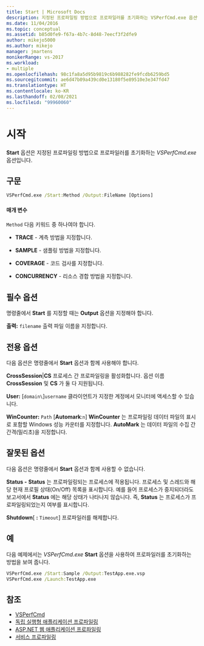 ```yaml
---
title: Start | Microsoft Docs
description: 지정된 프로파일링 방법으로 프로파일러를 초기화하는 VSPerfCmd.exe 옵션인 Start 옵션을 사용하는 방법을 알아봅니다.
ms.date: 11/04/2016
ms.topic: conceptual
ms.assetid: b85d0fe9-f67a-4b7c-8d48-7eecf3f2dfe9
author: mikejo5000
ms.author: mikejo
manager: jmartens
monikerRange: vs-2017
ms.workload:
- multiple
ms.openlocfilehash: 98c1fa8a5d95b9819c6b988282fe9fcdb6259bd5
ms.sourcegitcommit: ae6d47b09a439cd0e13180f5e89510e3e347fd47
ms.translationtype: HT
ms.contentlocale: ko-KR
ms.lasthandoff: 02/08/2021
ms.locfileid: "99960060"
---
```

# <a name="start"></a>시작
**Start** 옵션은 지정된 프로파일링 방법으로 프로파일러를 초기화하는 *VSPerfCmd.exe* 옵션입니다.

## <a name="syntax"></a>구문

```cmd
VSPerfCmd.exe /Start:Method /Output:FileName [Options]
```

#### <a name="parameters"></a>매개 변수
 `Method` 다음 키워드 중 하나여야 합니다.

- **TRACE** - 계측 방법을 지정합니다.

- **SAMPLE** - 샘플링 방법을 지정합니다.

- **COVERAGE** - 코드 검사를 지정합니다.

- **CONCURRENCY** - 리소스 경합 방법을 지정합니다.

## <a name="required-options"></a>필수 옵션
 명령줄에서 **Start** 를 지정할 때는 **Output** 옵션을 지정해야 합니다.

 **출력:** `filename` 출력 파일 이름을 지정합니다.

## <a name="exclusive-options"></a>전용 옵션
 다음 옵션은 명령줄에서 **Start** 옵션과 함께 사용해야 합니다.

 **CrossSession**&#124;**CS** 프로세스 간 프로파일링을 활성화합니다. 옵션 이름 **CrossSession** 및 **CS** 가 둘 다 지원됩니다.

 **User:** [`domain\`]`username` 클라이언트가 지정한 계정에서 모니터에 액세스할 수 있습니다.

 **WinCounter:** `Path` [**Automark**:`n`] **WinCounter** 는 프로파일링 데이터 파일의 표시로 포함할 Windows 성능 카운터를 지정합니다. **AutoMark** 는 데이터 파일의 수집 간 간격(밀리초)을 지정합니다.

## <a name="invalid-options"></a>잘못된 옵션
 다음 옵션은 명령줄에서 **Start** 옵션과 함께 사용할 수 없습니다.

 **Status -** **Status** 는 프로파일링되는 프로세스에 적용됩니다. 프로세스 및 스레드와 해당 현재 프로필 상태(On/Off) 목록을 표시합니다. 예를 들어 프로세스가 중지되더라도 보고서에서 **Status** 에는 해당 상태가 나타나지 않습니다. 즉, **Status** 는 프로세스가 프로파일링되었는지 여부를 표시합니다.

 **Shutdown**[ **:** `Timeout`] 프로파일러를 해제합니다.

## <a name="example"></a>예
 다음 예제에서는 *VSPerfCmd.exe* **Start** 옵션을 사용하여 프로파일러를 초기화하는 방법을 보여 줍니다.

```cmd
VSPerfCmd.exe /Start:Sample /Output:TestApp.exe.vsp
VSPerfCmd.exe /Launch:TestApp.exe
```

## <a name="see-also"></a>참조
- [VSPerfCmd](../profiling/vsperfcmd.md)
- [독립 실행형 애플리케이션 프로파일링](../profiling/command-line-profiling-of-stand-alone-applications.md)
- [ASP.NET 웹 애플리케이션 프로파일링](../profiling/command-line-profiling-of-aspnet-web-applications.md)
- [서비스 프로파일링](../profiling/command-line-profiling-of-services.md)
